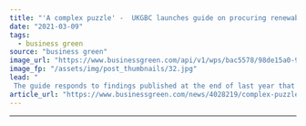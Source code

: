 ```yaml
---
title: "'A complex puzzle' -  UKGBC launches guide on procuring renewable energy and carbon offsets"
date: "2021-03-09"
tags: 
  - business green
source: "business green"
image_url: "https://www.businessgreen.com/api/v1/wps/bac5578/98de15a0-90be-489e-bcf1-7005ba0ade0c/5/iStock-499342698-185x114.jpg"
image_fp: "/assets/img/post_thumbnails/32.jpg"
lead: "
 The guide responds to findings published at the end of last year that the bulk of new renewable energy purchases in the UK are having little impact on the country's overall carbon emissions ..."
article_url: "https://www.businessgreen.com/news/4028219/complex-puzzle-ukgbc-launches-guide-procuring-renewable-energy-carbon-offsets"
---
```


---
